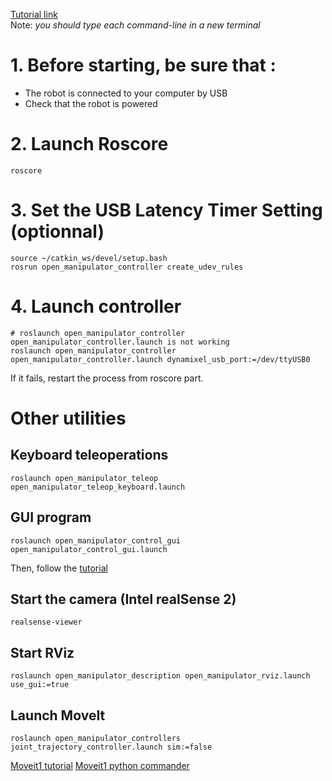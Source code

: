 [Tutorial link](https://emanual.robotis.com/docs/en/platform/openmanipulator_x/quick_start_guide/)  
Note: *you should type each command-line in a new terminal*  

# 1. Before starting, be sure that :  
* The robot is connected to your computer by USB  
* Check that the robot is powered  

# 2. Launch Roscore
```
roscore
```

# 3. Set the USB Latency Timer Setting (optionnal)
```
source ~/catkin_ws/devel/setup.bash
rosrun open_manipulator_controller create_udev_rules
```

# 4. Launch controller
```
# roslaunch open_manipulator_controller open_manipulator_controller.launch is not working
roslaunch open_manipulator_controller open_manipulator_controller.launch dynamixel_usb_port:=/dev/ttyUSB0
```
If it fails, restart the process from roscore part.  

# Other utilities
## Keyboard teleoperations 
```
roslaunch open_manipulator_teleop open_manipulator_teleop_keyboard.launch

```

## GUI program 
```
roslaunch open_manipulator_control_gui open_manipulator_control_gui.launch
```
Then, follow the [tutorial](https://emanual.robotis.com/docs/en/platform/openmanipulator_x/ros_operation/)


## Start the camera (Intel realSense 2)
```
realsense-viewer
```

## Start RViz
```
roslaunch open_manipulator_description open_manipulator_rviz.launch use_gui:=true
```
## Launch MoveIt
```
roslaunch open_manipulator_controllers joint_trajectory_controller.launch sim:=false
```
[Moveit1 tutorial](https://ros-planning.github.io/moveit_tutorials/doc/move_group_python_interface/move_group_python_interface_tutorial.html)
[Moveit1 python commander](https://ros-planning.github.io/moveit_tutorials/doc/moveit_commander_scripting/moveit_commander_scripting_tutorial.html)
